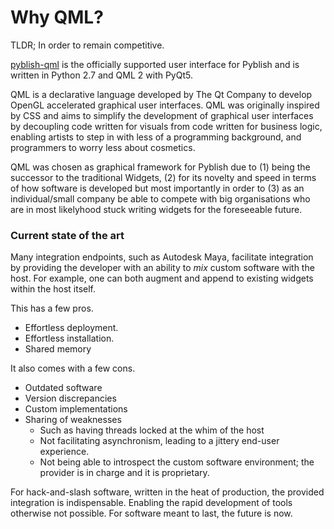 
# Why QML?

TLDR; In order to remain competitive.

[pyblish-qml][] is the officially supported user interface for Pyblish and is written in Python 2.7 and QML 2 with PyQt5.

QML is a declarative language developed by The Qt Company to develop OpenGL accelerated graphical user interfaces. QML was originally inspired by CSS and aims to simplify the development of graphical user interfaces by decoupling code written for visuals from code written for business logic, enabling artists to step in with less of a programming background, and programmers to worry less about cosmetics.

QML was chosen as graphical framework for Pyblish due to (1) being the successor to the traditional Widgets, (2) for its novelty and speed in terms of how software is developed but most importantly in order to (3) as an individual/small company be able to compete with big organisations who are in most likelyhood stuck writing widgets for the foreseeable future.

### Current state of the art

Many integration endpoints, such as Autodesk Maya, facilitate integration by providing the developer with an ability to *mix* custom software with the host. For example, one can both augment and append to existing widgets within the host itself.

This has a few pros.

- Effortless deployment.
- Effortless installation.
- Shared memory

It also comes with a few cons.

- Outdated software
- Version discrepancies
- Custom implementations
- Sharing of weaknesses
  - Such as having threads locked at the whim of the host
  - Not facilitating asynchronism, leading to a jittery end-user experience.
  - Not being able to introspect the custom software environment; the provider is in charge and it is proprietary.

For hack-and-slash software, written in the heat of production, the provided integration is indispensable. Enabling the rapid development of tools otherwise not possible. For software meant to last, the future is now.

[pyblish-qml]: https://github.com/pyblish/pyblish-qml
